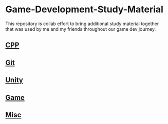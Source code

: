 # Game-Development-Study-Material
This repository is collab effort to bring additional study material together that was used by me and my friends throughout our game dev journey.

## [CPP](CPP.md)

## [Git](README.md)

## [Unity](README.md)

## [Game](README.md)

## [Misc](README.md)